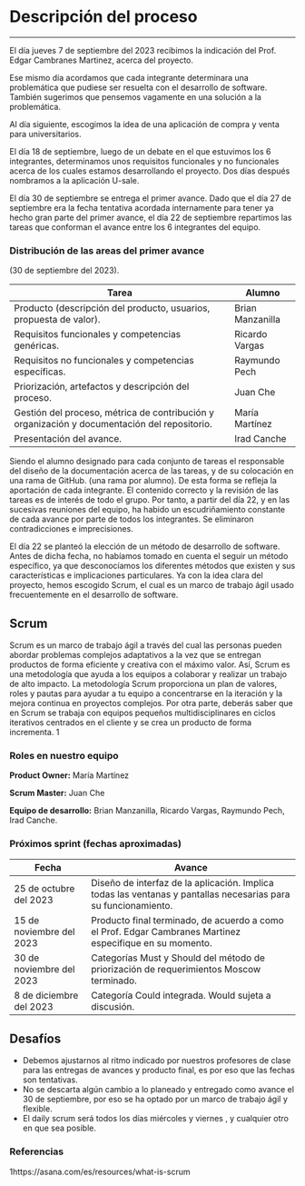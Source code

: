 # Descripción del proceso
---
El día jueves 7 de septiembre del 2023 recibimos la indicación del Prof. Edgar Cambranes Martinez, acerca del proyecto. 

Ese mismo día acordamos que cada integrante determinara una problemática que pudiese ser resuelta con el desarrollo de software. También sugerimos que pensemos vagamente en una solución a la problemática. 

Al día siguiente, escogimos la idea de una aplicación de compra y venta para universitarios.

El día 18 de septiembre, luego de un debate en el que estuvimos los 6 integrantes, determinamos unos requisitos funcionales y no funcionales acerca de los cuales estamos desarrollando el proyecto. Dos días después nombramos a la aplicación U-sale.

El día 30 de septiembre se entrega el primer avance. Dado que el día 27 de septiembre era la fecha tentativa acordada internamente para tener ya hecho gran parte del primer avance, el día 22 de septiembre repartimos las tareas que conforman el avance entre los 6 integrantes del equipo.

### Distribución de las areas del primer avance
(30 de septiembre del 2023).

| Tarea | Alumno |
| -------- |  ----- |
| Producto (descripción del producto, usuarios, propuesta de valor). | Brian Manzanilla |
| Requisitos funcionales y competencias genéricas. | Ricardo Vargas |
| Requisitos no funcionales y competencias específicas. | Raymundo Pech |
| Priorización, artefactos y descripción del proceso. | Juan Che |
| Gestión del proceso, métrica de contribución y organización y documentación del repositorio. | María Martínez |
| Presentación del avance. | Irad Canche |

Siendo el alumno designado para cada conjunto de tareas el responsable del diseño de la documentación acerca de las tareas, y de su colocación en una rama de GitHub. (una rama por alumno). De esta forma se refleja la aportación de cada integrante. El contenido correcto y la revisión de las tareas es de interés de todo el grupo. Por tanto, a partir del día 22, y en las sucesivas reuniones del equipo, ha habido un escudriñamiento constante de cada avance por parte de todos los integrantes. Se eliminaron contradicciones e imprecisiones. 

El día 22 se planteó la elección de un método de desarrollo de software. Antes de dicha fecha, no habíamos tomado en cuenta el seguir un método específico, ya que desconocíamos los diferentes métodos que existen y sus características e implicaciones particulares. Ya con la idea clara del proyecto, hemos escogido Scrum, el cual es un marco de trabajo ágil usado frecuentemente en el desarrollo de software.

## Scrum

Scrum es un marco de trabajo ágil a través del cual las personas pueden abordar problemas complejos adaptativos a la vez que se entregan productos de forma eficiente y creativa con el máximo valor. Así, Scrum es una metodología que ayuda a los equipos a colaborar y realizar un trabajo de alto impacto. La metodología Scrum proporciona un plan de valores, roles y pautas para ayudar a tu equipo a concentrarse en la iteración y la mejora continua en proyectos complejos. Por otra parte, deberás saber que en Scrum se trabaja con equipos pequeños multidisciplinares en ciclos iterativos centrados en el cliente y se crea un producto de forma incrementa. 1

### Roles en nuestro equipo

**Product Owner:** María Martínez

**Scrum Master:** Juan Che

**Equipo de desarrollo:** Brian Manzanilla, Ricardo Vargas, Raymundo Pech, Irad Canche.

### Próximos sprint (fechas aproximadas)

| Fecha | Avance |
| -------- |  ----- |
| 25 de octubre del 2023 | Diseño de interfaz de la aplicación. Implica todas las ventanas y pantallas necesarias para su funcionamiento. |
| 15 de noviembre del 2023| Producto final terminado, de acuerdo a como el Prof. Edgar Cambranes Martinez especifique en su momento. |
| 30 de noviembre del 2023 | Categorías Must y Should del método de priorización de requerimientos Moscow terminado. |
| 8 de diciembre del 2023 | Categoría Could integrada. Would sujeta a discusión. |

## Desafíos

- Debemos ajustarnos al ritmo indicado por nuestros profesores de clase para las entregas de avances y producto final, es por eso que las fechas son tentativas.
- No se descarta algún cambio a lo planeado y entregado como avance el 30 de septiembre, por eso se ha optado por un marco de trabajo ágil y flexible. 
- El daily scrum será todos los días miércoles y viernes , y cualquier otro en que sea posible. 

### Referencias
1https://asana.com/es/resources/what-is-scrum
